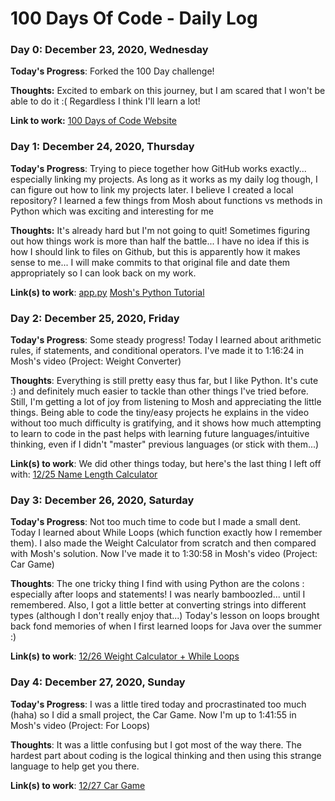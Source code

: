 # 100 Days Of Code - Daily Log

### Day 0: December 23, 2020, Wednesday

**Today's Progress**: Forked the 100 Day challenge!

**Thoughts:** Excited to embark on this journey, but I am scared that I won't be able to do it :( Regardless I think I'll learn a lot!

**Link to work:** [100 Days of Code Website](https://www.100daysofcode.com/)

### Day 1: December 24, 2020, Thursday

**Today's Progress**: Trying to piece together how GitHub works exactly... especially linking my projects. As long as it works as my daily log though, I can figure out how to link my projects later. I believe I created a local repository? I learned a few things from Mosh about functions vs methods in Python which was exciting and interesting for me

**Thoughts:** It's already hard but I'm not going to quit! Sometimes figuring out how things work is more than half the battle... I have no idea if this is how I should link to files on Github, but this is apparently how it makes sense to me... I will make commits to that original file and date them appropriately so I can look back on my work.

**Link(s) to work**: 
[app.py](https://github.com/lucywu12/100-days-of-code/blob/master/app.py)
[Mosh's Python Tutorial](https://www.youtube.com/watch?v=_uQrJ0TkZlc)


### Day 2: December 25, 2020, Friday

**Today's Progress**: Some steady progress! Today I learned about arithmetic rules, if statements, and conditional operators. I've made it to 1:16:24 in Mosh's video (Project: Weight Converter)

**Thoughts**: Everything is still pretty easy thus far, but I like Python. It's cute :) and definitely much easier to tackle than other things I've tried before. Still, I'm getting a lot of joy from listening to Mosh and appreciating the little things. Being able to code the tiny/easy projects he explains in the video without too much difficulty is gratifying, and it shows how much attempting to learn to code in the past helps with learning future languages/intuitive thinking, even if I didn't "master" previous languages (or stick with them...)

**Link(s) to work**:
We did other things today, but here's the last thing I left off with:
[12/25 Name Length Calculator](https://github.com/lucywu12/100-days-of-code/blob/master/app.py)


### Day 3: December 26, 2020, Saturday

**Today's Progress**: Not too much time to code but I made a small dent. Today I learned about While Loops (which function exactly how I remember them). I also made the Weight Calculator from scratch and then compared with Mosh's solution. Now I've made it to 1:30:58 in Mosh's video (Project: Car Game)

**Thoughts**: The one tricky thing I find with using Python are the colons : especially after loops and statements! I was nearly bamboozled... until I remembered. Also, I got a little better at converting strings into different types (although I don't really enjoy that...) Today's lesson on loops brought back fond memories of when I first learned loops for Java over the summer :)

**Link(s) to work**:
[12/26 Weight Calculator + While Loops](https://github.com/lucywu12/100-days-of-code/blob/master/app.py)


### Day 4: December 27, 2020, Sunday

**Today's Progress**: I was a little tired today and procrastinated too much (haha) so I did a small project, the Car Game. Now I'm up to 1:41:55 in Mosh's video (Project: For Loops)

**Thoughts**: It was a little confusing but I got most of the way there. The hardest part about coding is the logical thinking and then using this strange language to help get you there.

**Link(s) to work**:
[12/27 Car Game](https://github.com/lucywu12/100-days-of-code/blob/master/app.py)
